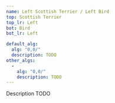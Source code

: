 ```yaml
---
name: Left Scottish Terrier / Left Bird
top: Scottish Terrier
top_lr: Left
bot: Bird
bot_lr: Left

default_alg:
  alg: "0,0/"
  description: TODO
other_algs:
  -
    alg: "0,0/"
    description: TODO
---
```


Description TODO

